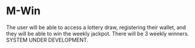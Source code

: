 # M-Win
The user will be able to access a lottery draw, registering their wallet, and they will be able to win the weekly jackpot. There will be 3 weekly winners. SYSTEM UNDER DEVELOPMENT.
